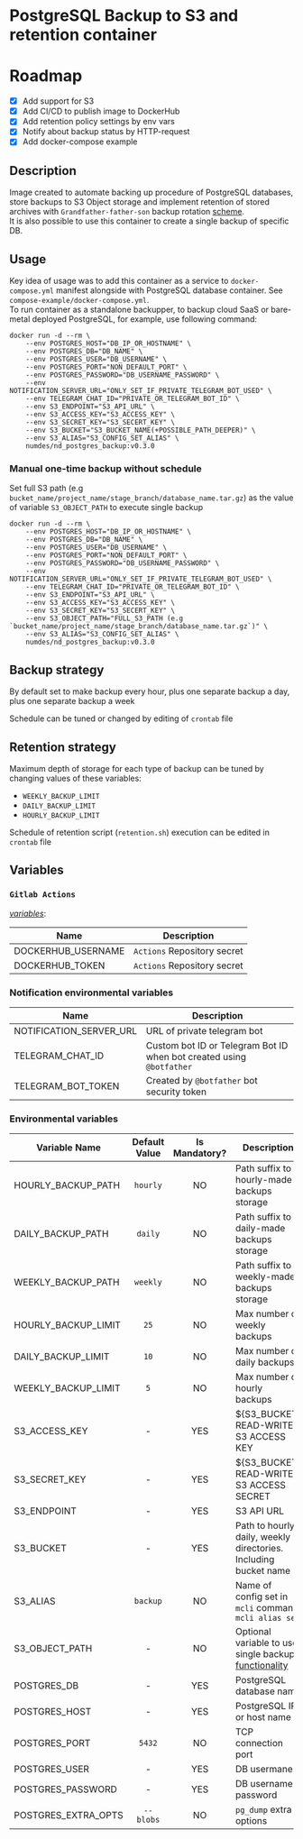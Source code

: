 # PostgreSQL Backup to S3 and retention container

# Roadmap

- [X] Add support for S3
- [X] Add CI/CD to publish image to DockerHub
- [X] Add retention policy settings by env vars
- [X] Notify about backup status by HTTP-request
- [X] Add docker-compose example

## Description

Image created to automate backing up procedure of PostgreSQL databases, store backups to S3 Object storage and implement retention of stored archives with `Grandfather-father-son` backup rotation [scheme](https://en.wikipedia.org/wiki/Backup_rotation_scheme).     
It is also possible to use this container to create a single backup of specific DB.  

## Usage

Key idea of usage was to add this container as a service to `docker-compose.yml` manifest alongside with PostgreSQL database container. See `compose-example/docker-compose.yml`.    
To run container as a standalone backupper, to backup cloud SaaS or bare-metal deployed PostgreSQL, for example, use following command:

```shell
docker run -d --rm \
    --env POSTGRES_HOST="DB_IP_OR_HOSTNAME" \
    --env POSTGRES_DB="DB_NAME" \
    --env POSTGRES_USER="DB_USERNAME" \
    --env POSTGRES_PORT="NON_DEFAULT_PORT" \
    --env POSTGRES_PASSWORD="DB_USERNAME_PASSWORD" \
    --env NOTIFICATION_SERVER_URL="ONLY_SET_IF_PRIVATE_TELEGRAM_BOT_USED" \
    --env TELEGRAM_CHAT_ID="PRIVATE_OR_TELEGRAM_BOT_ID" \
    --env S3_ENDPOINT="S3_API_URL" \
    --env S3_ACCESS_KEY="S3_ACCESS_KEY" \
    --env S3_SECRET_KEY="S3_SECERT_KEY" \
    --env S3_BUCKET="S3_BUCKET_NAME(+POSSIBLE_PATH_DEEPER)" \
    --env S3_ALIAS="S3_CONFIG_SET_ALIAS" \
    numdes/nd_postgres_backup:v0.3.0
```

### Manual one-time backup without schedule

Set full S3 path (e.g `bucket_name/project_name/stage_branch/database_name.tar.gz`) as the value of variable `S3_OBJECT_PATH`  to execute single backup 

```shell
docker run -d --rm \
    --env POSTGRES_HOST="DB_IP_OR_HOSTNAME" \
    --env POSTGRES_DB="DB_NAME" \
    --env POSTGRES_USER="DB_USERNAME" \
    --env POSTGRES_PORT="NON_DEFAULT_PORT" \
    --env POSTGRES_PASSWORD="DB_USERNAME_PASSWORD" \
    --env NOTIFICATION_SERVER_URL="ONLY_SET_IF_PRIVATE_TELEGRAM_BOT_USED" \
    --env TELEGRAM_CHAT_ID="PRIVATE_OR_TELEGRAM_BOT_ID" \
    --env S3_ENDPOINT="S3_API_URL" \
    --env S3_ACCESS_KEY="S3_ACCESS_KEY" \
    --env S3_SECRET_KEY="S3_SECERT_KEY" \
    --env S3_OBJECT_PATH="FULL_S3_PATH (e.g `bucket_name/project_name/stage_branch/database_name.tar.gz`)" \
    --env S3_ALIAS="S3_CONFIG_SET_ALIAS" \
    numdes/nd_postgres_backup:v0.3.0
```

## Backup strategy

By default set to make backup every hour, plus one separate backup a day, plus one separate backup a week

Schedule can be tuned or changed by editing of `crontab` file

## Retention strategy

Maximum depth of storage for each type of backup can be tuned by changing values of these variables:

- `WEEKLY_BACKUP_LIMIT`
- `DAILY_BACKUP_LIMIT`
- `HOURLY_BACKUP_LIMIT`

Schedule of retention script (`retention.sh`) execution can be edited in `crontab` file 

## Variables

### `Gitlab Actions`
*[variables](https://docs.github.com/en/actions/security-guides/encrypted-secrets#creating-encrypted-secrets-for-a-repository)*:

| Name               | Description                 |
|--------------------|-----------------------------|
| DOCKERHUB_USERNAME | `Actions` Repository secret |
| DOCKERHUB_TOKEN    | `Actions` Repository secret |

### Notification environmental variables

| Name                      | Description                                                           |
|---------------------------|-----------------------------------------------------------------------|
| NOTIFICATION_SERVER_URL   | URL of private telegram bot                                           |
| TELEGRAM_CHAT_ID          | Custom bot ID or Telegram Bot ID when bot created using `@botfather`  |
| TELEGRAM_BOT_TOKEN        | Created by `@botfather` bot security token                            |

### Environmental variables

| Variable Name             | Default Value | Is Mandatory? | Description                                                          |
|---------------------------|:-------------:|:-------------:|----------------------------------------------------------------------|
| HOURLY_BACKUP_PATH        | `hourly`      |     NO        | Path suffix to hourly-made backups storage                           |
| DAILY_BACKUP_PATH         | `daily`       |     NO        | Path suffix to daily-made backups storage                            |
| WEEKLY_BACKUP_PATH        | `weekly`      |     NO        | Path suffix to weekly-made backups storage                           |
| HOURLY_BACKUP_LIMIT       | `25`          |     NO        | Max number of weekly backups                                         |
| DAILY_BACKUP_LIMIT        | `10`          |     NO        | Max number of daily backups                                          |
| WEEKLY_BACKUP_LIMIT       | `5`           |     NO        | Max number of hourly backups                                         |
| S3_ACCESS_KEY             | -             |     YES       | ${S3_BUCKET} READ-WRITE S3 ACCESS KEY                                |
| S3_SECRET_KEY             | -             |     YES       | ${S3_BUCKET} READ-WRITE S3 ACCESS SECRET                             |
| S3_ENDPOINT               | -             |     YES       | S3 API URL                                                           |
| S3_BUCKET                 | -             |     YES       | Path to hourly, daily, weekly directories. Including bucket name     |
| S3_ALIAS                  | `backup`      |     NO        | Name of config set in `mcli` command `mcli alias set`                |
| S3_OBJECT_PATH            | -             |     NO        | Optional variable to use single backup [functionality](#manual-backup-without-schedule) |
| POSTGRES_DB               | -             |     YES       | PostgreSQL database name                                             |
| POSTGRES_HOST             | -             |     YES       | PostgreSQL IP or host name                                           |
| POSTGRES_PORT             | `5432`        |     NO        | TCP connection port                                                  |
| POSTGRES_USER             | -             |     YES       | DB usermane                                                          |
| POSTGRES_PASSWORD         | -             |     YES       | DB username password                                                 |
| POSTGRES_EXTRA_OPTS       | `--blobs`     |     NO        | `pg_dump` extra options                                              |

